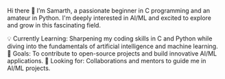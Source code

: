 Hi there 👋
I’m Samarth, a passionate beginner in C programming and an amateur in Python. I'm deeply interested in AI/ML and excited to explore and grow in this fascinating field.

💡 Currently Learning: Sharpening my coding skills in C and Python while diving into the fundamentals of artificial intelligence and machine learning.
🌱 Goals: To contribute to open-source projects and build innovative AI/ML applications.
🤝 Looking for: Collaborations and mentors to guide me in AI/ML projects.
<!---
SamarthKale/SamarthKale is a ✨ special ✨ repository because its `README.md` (this file) appears on your GitHub profile.
You can click the Preview link to take a look at your changes.
--->
